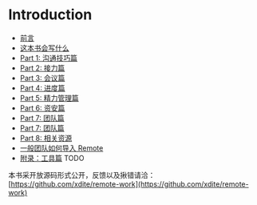 # Introduction

* [前言](00.md)
* [这本书会写什么](00-1.md)
* [Part 1: 沟通技巧篇](01.md)
* [Part 2: 接力篇](02.md)
* [Part 3: 会议篇](03.md)
* [Part 4: 进度篇](04.md)
* [Part 5: 精力管理篇](05.md)
* [Part 6: 资安篇](06.md)
* [Part 7: 团队篇](07.md)
* [Part 7: 团队篇](08.md)
* [Part 8: 相关资源](09.md)
* [一般团队如何导入 Remote](10.md)
* [附录：工具篇](tools.md) TODO

本书采开放源码形式公开，反馈以及揪错请洽：[https://github.com/xdite/remote-work](https://github.com/xdite/remote-work)
